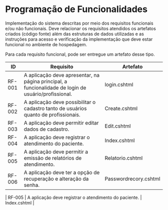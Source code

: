 # Programação de Funcionalidades

Implementação do sistema descritas por meio dos requisitos funcionais e/ou não funcionais. Deve relacionar os requisitos atendidos os artefatos criados (código fonte) além das estruturas de dados utilizadas e as instruções para acesso e verificação da implementação que deve estar funcional no ambiente de hospedagem.

Para cada requisito funcional, pode ser entregue um artefato desse tipo.

| ID  | Requisito  | Artefato |
|----|-----------------------------------------|----|
| RF-001 | A aplicação deve apresentar, na página principal, a funcionalidade de login de usuário/profissional. | login.cshtml | 
| RF-002 | A aplicação deve possibilitar o cadastro tanto de usuários quanto de profissionais. | Create.cshtml |
| RF-003 | A aplicação deve permitir editar dados de cadastro. | Edit.cshtml |
| RF-004 | A aplicação deve registrar o atendimento do paciente. | Index.cshtml |
| RF-005 | A aplicação deve permitir a emissão de relatórios de atendimento. | Relatorio.cshtml |
| RF-006 | A aplicação deve ter a opção de recuperação e alteração da senha. | Passwordrecory.cshtml |

| RF-005 | A aplicação deve registrar o atendimento do paciente. | Index.cshtml |
